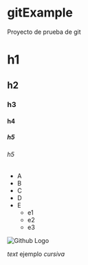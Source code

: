 # gitExample
Proyecto de prueba de git

# h1
## h2
### h3
#### h4
##### h5
###### h5

* A
* B
* C
* D
* E
  * e1
  * e2
  * e3  

![Github Logo](https://global-uploads.webflow.com/5f5a53e153805db840dae2db/6073fbf151fa4565d48572dc_GitHub_aprender-programaci%25C3%25B3n.jpeg)

*text* ejemplo _cursiva_
